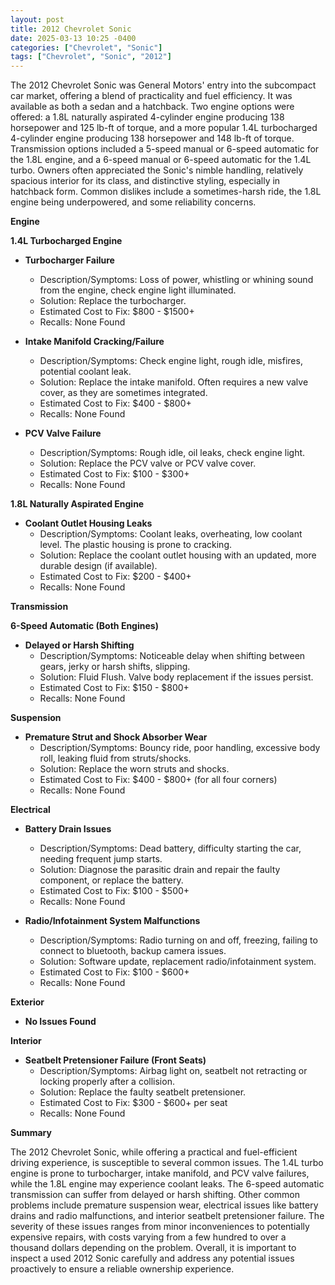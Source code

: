 ```yaml
---
layout: post
title: 2012 Chevrolet Sonic
date: 2025-03-13 10:25 -0400
categories: ["Chevrolet", "Sonic"]
tags: ["Chevrolet", "Sonic", "2012"]
---
```

The 2012 Chevrolet Sonic was General Motors' entry into the subcompact car market, offering a blend of practicality and fuel efficiency. It was available as both a sedan and a hatchback. Two engine options were offered: a 1.8L naturally aspirated 4-cylinder engine producing 138 horsepower and 125 lb-ft of torque, and a more popular 1.4L turbocharged 4-cylinder engine producing 138 horsepower and 148 lb-ft of torque. Transmission options included a 5-speed manual or 6-speed automatic for the 1.8L engine, and a 6-speed manual or 6-speed automatic for the 1.4L turbo. Owners often appreciated the Sonic's nimble handling, relatively spacious interior for its class, and distinctive styling, especially in hatchback form. Common dislikes include a sometimes-harsh ride, the 1.8L engine being underpowered, and some reliability concerns.

**Engine**

**1.4L Turbocharged Engine**

*   **Turbocharger Failure**
    *   Description/Symptoms: Loss of power, whistling or whining sound from the engine, check engine light illuminated.
    *   Solution: Replace the turbocharger.
    *   Estimated Cost to Fix: $800 - $1500+
    *   Recalls: None Found

*   **Intake Manifold Cracking/Failure**
    *   Description/Symptoms: Check engine light, rough idle, misfires, potential coolant leak.
    *   Solution: Replace the intake manifold. Often requires a new valve cover, as they are sometimes integrated.
    *   Estimated Cost to Fix: $400 - $800+
    *   Recalls: None Found

*   **PCV Valve Failure**
    *   Description/Symptoms: Rough idle, oil leaks, check engine light.
    *   Solution: Replace the PCV valve or PCV valve cover.
    *   Estimated Cost to Fix: $100 - $300+
    *   Recalls: None Found

**1.8L Naturally Aspirated Engine**

*   **Coolant Outlet Housing Leaks**
    *   Description/Symptoms: Coolant leaks, overheating, low coolant level. The plastic housing is prone to cracking.
    *   Solution: Replace the coolant outlet housing with an updated, more durable design (if available).
    *   Estimated Cost to Fix: $200 - $400+
    *   Recalls: None Found

**Transmission**

**6-Speed Automatic (Both Engines)**

*   **Delayed or Harsh Shifting**
    *   Description/Symptoms: Noticeable delay when shifting between gears, jerky or harsh shifts, slipping.
    *   Solution: Fluid Flush. Valve body replacement if the issues persist.
    *   Estimated Cost to Fix: $150 - $800+
    *   Recalls: None Found

**Suspension**

*   **Premature Strut and Shock Absorber Wear**
    *   Description/Symptoms: Bouncy ride, poor handling, excessive body roll, leaking fluid from struts/shocks.
    *   Solution: Replace the worn struts and shocks.
    *   Estimated Cost to Fix: $400 - $800+ (for all four corners)
    *   Recalls: None Found

**Electrical**

*   **Battery Drain Issues**
    *   Description/Symptoms: Dead battery, difficulty starting the car, needing frequent jump starts.
    *   Solution: Diagnose the parasitic drain and repair the faulty component, or replace the battery.
    *   Estimated Cost to Fix: $100 - $500+
    *   Recalls: None Found

*   **Radio/Infotainment System Malfunctions**
    *   Description/Symptoms: Radio turning on and off, freezing, failing to connect to bluetooth, backup camera issues.
    *   Solution: Software update, replacement radio/infotainment system.
    *   Estimated Cost to Fix: $100 - $600+
    *   Recalls: None Found

**Exterior**

*   **No Issues Found**

**Interior**

*   **Seatbelt Pretensioner Failure (Front Seats)**
    *   Description/Symptoms: Airbag light on, seatbelt not retracting or locking properly after a collision.
    *   Solution: Replace the faulty seatbelt pretensioner.
    *   Estimated Cost to Fix: $300 - $600+ per seat
    *   Recalls: None Found

**Summary**

The 2012 Chevrolet Sonic, while offering a practical and fuel-efficient driving experience, is susceptible to several common issues. The 1.4L turbo engine is prone to turbocharger, intake manifold, and PCV valve failures, while the 1.8L engine may experience coolant leaks. The 6-speed automatic transmission can suffer from delayed or harsh shifting. Other common problems include premature suspension wear, electrical issues like battery drains and radio malfunctions, and interior seatbelt pretensioner failure. The severity of these issues ranges from minor inconveniences to potentially expensive repairs, with costs varying from a few hundred to over a thousand dollars depending on the problem. Overall, it is important to inspect a used 2012 Sonic carefully and address any potential issues proactively to ensure a reliable ownership experience.


